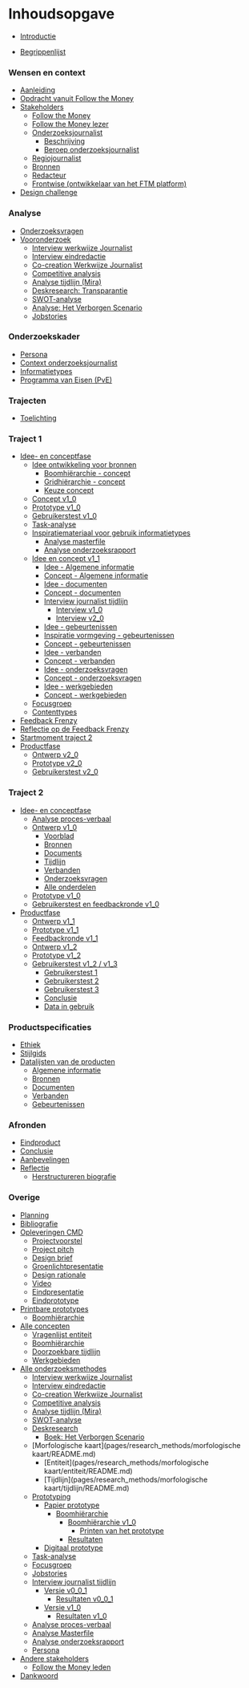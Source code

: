 # Inhoudsopgave

* [Introductie](README.md)

* [Begrippenlijst](GLOSSARY.md)

### Wensen en context

* [Aanleiding](pages/aanleiding/README.md)
* [Opdracht vanuit Follow the Money](pages/opdracht_vanuit_follow-the-money/README.md)
* [Stakeholders](pages/stakeholders/README.md)
	* [Follow the Money](pages/stakeholders/follow_the_money/README.md)
	* [Follow the Money lezer](pages/stakeholders/follow_the_money_lezer/README.md)
	* [Onderzoeksjournalist](pages/stakeholders/onderzoeksjournalist/README.md)
		* [Beschrijving](pages/stakeholders/onderzoeksjournalist/description.md)
		* [Beroep onderzoeksjournalist](pages/onderzoeksvragen/deelvragen/onderzoeksjournalistiek/README.md)
	* [Regiojournalist](pages/stakeholders/regiojournalist/README.md)
	* [Bronnen](pages/stakeholders/bronnen/README.md)
	* [Redacteur](pages/stakeholders/redacteur/README.md)
	* [Frontwise (ontwikkelaar van het FTM platform)](pages/stakeholders/frontwise/README.md)
* [Design challenge](pages/design-challenge/README.md)


### Analyse

* [Onderzoeksvragen](pages/onderzoeksvragen/README.md)
* [Vooronderzoek]()
	* [Interview werkwijze Journalist](pages/research_methods/interview/onderzoeksjournalist/werkwijze_thomas-bollen/README.md)
	* [Interview eindredactie](pages/research_methods/interview/eindredactie/README.md)
	* [Co-creation Werkwijze Journalist](pages/research_methods/co-creation/werkwijze_frank-meijers/README.md)
	* [Competitive analysis](pages/research_methods/competitive_analysis/README.md)
	* [Analyse tijdlijn (Mira)](pages/research_methods/analyse_content/tijdlijn/README.md)
	* [Deskresearch: Transparantie](pages/onderzoeksvragen/deelvragen/transparantie/README.md)
	* [SWOT-analyse](pages/research_methods/swot-analyse/README.md)
	* [Analyse: Het Verborgen Scenario](pages/research_methods/deskresearch/verborgen-scenario/README.md)
	* [Jobstories](pages/research_methods/jobstories/README.md)

### Onderzoekskader

* [Persona](pages/research_methods/persona/README.md)
* [Context onderzoeksjournalist](pages/ontwerpproces/input/start-point/context/README.md)
* [Informatietypes](pages/ontwerpproces/input/informationtypes.md)
* [Programma van Eisen (PvE)](pages/programma_van_eisen/README.md)

### Trajecten
* [Toelichting](pages/toelichting-trajecten/README.md)

### Traject 1

* [Idee- en conceptfase](pages/ontwerpproces/input/README.md)
	* [Idee ontwikkeling voor bronnen](pages/ontwerpproces/input/1.0.0/concept.md)
		* [Boomhiërarchie - concept](pages/concepten/entiteit/boom-hiërarchie/README.md)
		* [Gridhiërarchie - concept](pages/concepten/entiteit/grid/README.md)
		* [Keuze concept](pages/ontwerpproces/input/1.0.0/concept-keuze.md)
	* [Concept v1_0](pages/ontwerpproces/input/1.0.0/README.md)
	* [Prototype v1_0](pages/research_methods/prototyping/papier/boom-hiërarchie/1.0.0/README.md)
	* [Gebruikerstest v1_0](pages/research_methods/prototyping/papier/boom-hiërarchie/1.0.0/resultaten.md)
	* [Task-analyse](pages/research_methods/task-analyse/README.md)
	* [Inspiratiemateriaal voor gebruik informatietypes]()
		* [Analyse masterfile](pages/research_methods/analyse_content/masterfile/README.md)
		* [Analyse onderzoeksrapport](pages/research_methods/analyse_content/onderzoeksrapport/README.md)
	* [Idee en concept v1_1](pages/ontwerpproces/input/1.1.0/README.md)
		* [Idee - Algemene informatie](pages/ontwerpproces/input/1.1.0/components/general-information-concept.md)
		* [Concept - Algemene informatie](pages/ontwerpproces/input/1.1.0/components/general-information.md)
		* [Idee - documenten](pages/ontwerpproces/input/1.1.0/components/documents-concept.md)
		* [Concept - documenten](pages/ontwerpproces/input/1.1.0/components/documents.md)
		* [Interview journalist tijdlijn](pages/research_methods/interview/onderzoeksjournalist/tijdlijn/README.md)
			* [Interview v1_0](pages/research_methods/interview/onderzoeksjournalist/tijdlijn/v0.0.1/README.md)
			* [Interview v2_0](pages/research_methods/interview/onderzoeksjournalist/tijdlijn/v1.0.0/README.md)
		* [Idee - gebeurtenissen](pages/ontwerpproces/input/1.1.0/components/events-concept.md)
		* [Inspiratie vormgeving - gebeurtenissen](pages/ontwerpproces/input/1.1.0/components/events-inspiration.md)
		* [Concept - gebeurtenissen](pages/ontwerpproces/input/1.1.0/components/events.md)
		* [Idee - verbanden](pages/ontwerpproces/input/1.1.0/components/connections-concept.md)
		* [Concept - verbanden](pages/ontwerpproces/input/1.1.0/components/connections.md)
		* [Idee - onderzoeksvragen](pages/ontwerpproces/input/1.1.0/components/research-questions-concept.md)
		* [Concept - onderzoeksvragen](pages/ontwerpproces/input/1.1.0/components/research-questions.md)
		* [Idee - werkgebieden](pages/ontwerpproces/input/1.1.0/components/sections-concept.md)
		* [Concept - werkgebieden](pages/ontwerpproces/input/1.1.0/components/sections.md)
	* [Focusgroep](pages/research_methods/focusgroep/README.md)
	* [Contenttypes](pages/onderzoeksvragen/deelvragen/content-type/README.md)
* [Feedback Frenzy](pages/feedback-frenzy/README.md)
* [Reflectie op de Feedback Frenzy](pages/ontwerpproces/tweede-ontwerp/README.md)
* [Startmoment traject 2](pages/toelichting-trajecten/startmoment-traject2.md)
* [Productfase](pages/ontwerpproces/input/productfase.md)
	* [Ontwerp v2_0](pages/ontwerpproces/input/2.0.0/README.md)
	* [Prototype v2_0](pages/ontwerpproces/input/2.0.0/prototype.md)
	* [Gebruikerstest v2_0](pages/ontwerpproces/input/2.0.0/gebruikerstest.md)

### Traject 2

* [Idee- en conceptfase](pages/ontwerpproces/output/start-point/README.md)
	* [Analyse proces-verbaal](pages/research_methods/analyse_content/proces-verbaal/README.md)
	* [Ontwerp v1_0](pages/ontwerpproces/output/1.0.0/README.md)
		* [Voorblad](pages/ontwerpproces/output/1.0.0/components/general-information.md)
		* [Bronnen](pages/ontwerpproces/output/1.0.0/components/sources.md)
		* [Documents](pages/ontwerpproces/output/1.0.0/components/documents.md)
		* [Tijdlijn](pages/ontwerpproces/output/1.0.0/components/timeline.md)
		* [Verbanden](pages/ontwerpproces/output/1.0.0/components/connections.md)
		* [Onderzoeksvragen](pages/ontwerpproces/output/1.0.0/components/research-questions.md)
		* [Alle onderdelen](pages/ontwerpproces/output/1.0.0/all-components.md)
	* [Prototype v1_0](pages/ontwerpproces/output/1.0.0/prototype.md)
	* [Gebruikerstest en feedbackronde v1_0](pages/ontwerpproces/output/1.0.0/gebruikerstest-feedbackronde.md)
* [Productfase](pages/ontwerpproces/output/productfase.md)
	* [Ontwerp v1_1](pages/ontwerpproces/output/1.1.0/README.md)
	* [Prototype v1_1](pages/ontwerpproces/output/1.1.0/prototype.md)
	* [Feedbackronde v1_1](pages/ontwerpproces/output/1.1.0/feedbackronde.md)
	* [Ontwerp v1_2](pages/ontwerpproces/output/1.2.0/README.md)
	* [Prototype v1_2](pages/ontwerpproces/output/1.2.0/prototype.md)
	* [Gebruikerstest v1_2 / v1_3](pages/ontwerpproces/output/1.2.0/gebruikerstest.md)
		* [Gebruikerstest 1](pages/ontwerpproces/output/1.2.0/resultaat1.md)
		* [Gebruikerstest 2](pages/ontwerpproces/output/1.2.0/resultaat2.md)
		* [Gebruikerstest 3](pages/ontwerpproces/output/1.2.0/resultaat3.md)
		* [Conclusie](pages/ontwerpproces/output/1.2.0/conclusie-gebruikerstest1-3.md)
		* [Data in gebruik](pages/ontwerpproces/output/1.2.0/data-gebruikerstest1-3.md)


### Productspecificaties

* [Ethiek](pages/ethiek/README.md)
* [Stijlgids](pages/stijlgids/README.md)
* [Datalijsten van de producten](pages/data-lijst/README.md)
	* [Algemene informatie](pages/data-lijst/general-information/README.md)
	* [Bronnen](pages/data-lijst/sources/README.md)
	* [Documenten](pages/data-lijst/documents/README.md)
	* [Verbanden](pages/data-lijst/connections/README.md)
	<!--* [Onderzoeksvragen](pages/data-lijst/research-questions/README.md)-->
	* [Gebeurtenissen](pages/data-lijst/events/README.md)

### Afronden
* [Eindproduct]()
* [Conclusie](/pages/conclusie/README.md)
* [Aanbevelingen](/pages/aanbevelingen/README.md)
* [Reflectie](/pages/reflectie/README.md)
	* [Herstructureren biografie](/pages/reflectie/restructure-docs.md)



### Overige
* [Planning](pages/planning/README.md)
* [Bibliografie](pages/bibliografie/README.md)
* [Opleveringen CMD]()
	* [Projectvoorstel](pages/bijlage/projectvoorstel/README.md)
	* [Project pitch]()
	* [Design brief](pages/bijlage/design-brief/README.md)
	* [Groenlichtpresentatie](pages/groenlicht_presentatie/README.md)
	<!-- * [Feedback Frenzy]() --> 
	<!-- <<TODO>> -->
	* [Design rationale]()
	* [Video]()
	* [Eindpresentatie]()
	* [Eindprototype]() 
* [Printbare prototypes]()
	* [Boomhiërarchie](pages/research_methods/prototyping/papier/boom-hiërarchie/1.0.0/printen.md)
* [Alle concepten](pages/concepten/README.md)
	* [Vragenlijst entiteit](pages/concepten/vragenlijst-duplicatie/README.md)
	* [Boomhiërarchie](pages/concepten/entiteit/boom-hiërarchie/README.md)
	* [Doorzoekbare tijdlijn](pages/concepten/tijdlijn/README.md)
	* [Werkgebieden](pages/concepten/werkgebieden/README.md)
* [Alle onderzoeksmethodes](pages/research_methods/README.md)
	* [Interview werkwijze Journalist](pages/research_methods/interview/onderzoeksjournalist/werkwijze_thomas-bollen/README.md)
	* [Interview eindredactie](pages/research_methods/interview/eindredactie/README.md)
	* [Co-creation Werkwijze Journalist](pages/research_methods/co-creation/werkwijze_frank-meijers/README.md)
	* [Competitive analysis](pages/research_methods/competitive_analysis/README.md)
	* [Analyse tijdlijn (Mira)](pages/research_methods/analyse_content/tijdlijn/README.md)
	* [SWOT-analyse](pages/research_methods/swot-analyse/README.md)
	* [Deskresearch](pages/research_methods/deskresearch/README.md)
		* [Boek: Het Verborgen Scenario](pages/research_methods/deskresearch/verborgen-scenario/README.md)
	* [Morfologische kaart](pages/research_methods/morfologische kaart/README.md)
		* [Entiteit](pages/research_methods/morfologische kaart/entiteit/README.md)
		* [Tijdlijn](pages/research_methods/morfologische kaart/tijdlijn/README.md)
	* [Prototyping](pages/research_methods/prototyping/README.md)
		* [Papier prototype](pages/research_methods/prototyping/papier/README.md)
			* [Boomhiërarchie](pages/research_methods/prototyping/papier/boom-hiërarchie/README.md)
				* [Boomhiërarchie v1_0](pages/research_methods/prototyping/papier/boom-hiërarchie/1.0.0/README.md)
					* [Printen van het prototype](pages/research_methods/prototyping/papier/boom-hiërarchie/1.0.0/printen.md)
				* [Resultaten](pages/research_methods/prototyping/papier/boom-hiërarchie/1.0.0/resultaten.md)
		* [Digitaal prototype](pages/research_methods/prototyping/digitaal/README.md)
	* [Task-analyse](pages/research_methods/task-analyse/README.md)
	* [Focusgroep](pages/research_methods/focusgroep/README.md)
	* [Jobstories](pages/research_methods/jobstories/README.md)
	* [Interview journalist tijdlijn](pages/research_methods/interview/onderzoeksjournalist/tijdlijn/README.md)
		* [Versie v0_0_1](pages/research_methods/interview/onderzoeksjournalist/tijdlijn/v0.0.1/README.md)
			* [Resultaten v0_0_1](pages/research_methods/interview/onderzoeksjournalist/tijdlijn/v0.0.1/result.md)
		* [Versie v1_0](pages/research_methods/interview/onderzoeksjournalist/tijdlijn/v1.0.0/README.md)
			* [Resultaten v1_0](pages/research_methods/interview/onderzoeksjournalist/tijdlijn/v1.0.0/result.md)
	<!-- * [Analyse content](pages/research_methods/analyse_content/README.md) -->
	* [Analyse proces-verbaal](pages/research_methods/analyse_content/proces-verbaal/README.md)
	* [Analyse Masterfile](pages/research_methods/analyse_content/masterfile/README.md)
	* [Analyse onderzoeksrapport](pages/research_methods/analyse_content/onderzoeksrapport/README.md)
	* [Persona](pages/research_methods/persona/README.md)
* [Andere stakeholders]()
	* [Follow the Money leden](pages/stakeholders/follow_the_money_leden/README.md)
* [Dankwoord](pages/dank-aan/README.md)


<!--
### Productontwikkeling

* [Startpunt](pages/ontwerpproces/start-point.md)
* [Invoeren van onderzoeksdata v1_0 t/m v1_1](pages/ontwerpproces/input/README.md)
	* [Startpunt v1_0](pages/ontwerpproces/input/start-point/README.md)
		* [Context onderzoeksjournalist](pages/ontwerpproces/input/start-point/context/README.md)
		* [Wensen van Follow the Money](pages/ontwerpproces/input/start-point/wish-client/README.md)
		* [Onderzoeksproces onderzoeksjournalist](pages/ontwerpproces/input/start-point/research-process/README.md)
		* [Onderzoeksvragen](pages/ontwerpproces/input/start-point/research-questions/README.md)
	* [Concept v1_0](pages/ontwerpproces/input/1.0.0/concept.md)
		* [Boomhiërarchie](pages/concepten/entiteit/boom-hiërarchie/README.md)
		* [Gridhiërarchie](pages/concepten/entiteit/grid/README.md)
		* [Keuze concept](pages/ontwerpproces/input/1.0.0/concept-keuze.md)
	* [Task-analyse](pages/research_methods/task-analyse/README.md)
	* [Ontwerp v1_0](pages/ontwerpproces/input/1.0.0/README.md)
	* [Prototype v1_0](pages/ontwerpproces/input/1.0.0/prototype.md)
		* [Boomhiërarchie v1_0](pages/research_methods/prototyping/papier/boom-hiërarchie/1.0.0/README.md)
			* [Printen van het prototype](pages/research_methods/prototyping/papier/boom-hiërarchie/1.0.0/printen.md)
		* [Resultaten](pages/research_methods/prototyping/papier/boom-hiërarchie/1.0.0/resultaten.md)
	* [Inspiratiemateriaal voor gebruik onderzoekstypes]()
		* [Analyse Masterfile](pages/research_methods/analyse_content/masterfile/README.md)
		* [Analyse onderzoeksrapport](pages/research_methods/analyse_content/onderzoeksrapport/README.md)
	* [Concept/ontwerp v1_1](pages/ontwerpproces/input/1.1.0/README.md)
		* [Algemene informatie]()
			* [Concept - Algemene informatie](pages/ontwerpproces/input/1.1.0/components/general-information-concept.md)
			* [Ontwerp - Algemene informatie](pages/ontwerpproces/input/1.1.0/components/general-information.md)
		* [Documenten]()
			* [Concept - documenten](pages/ontwerpproces/input/1.1.0/components/documents-concept.md)
			* [Ontwerp - documenten](pages/ontwerpproces/input/1.1.0/components/documents.md)
		* [Gebeurtenissen]()
			* [Interview journalist tijdlijn](pages/research_methods/interview/onderzoeksjournalist/tijdlijn/README.md)
				* [Interview v1_0](pages/research_methods/interview/onderzoeksjournalist/tijdlijn/v0.0.1/README.md)
					* [Resultaten v1_0](pages/research_methods/interview/onderzoeksjournalist/tijdlijn/v0.0.1/result.md)
				* [Interview v2_0](pages/research_methods/interview/onderzoeksjournalist/tijdlijn/v1.0.0/README.md)
					* [Resultaten v2_0](pages/research_methods/interview/onderzoeksjournalist/tijdlijn/v1.0.0/result.md)
			* [Concept - gebeurtenissen](pages/ontwerpproces/input/1.1.0/components/events-concept.md)
			* [Inspiratie - vormgeving](pages/ontwerpproces/input/1.1.0/components/events-inspiration.md)
			* [Ontwerp - gebeurtenissen](pages/ontwerpproces/input/1.1.0/components/events.md)
		* [Verbanden]()
			* [Concept - verbanden](pages/ontwerpproces/input/1.1.0/components/connections-concept.md)
			* [Ontwerp - verbanden](pages/ontwerpproces/input/1.1.0/components/connections.md)
		* [Onderzoeksvragen]()
			* [Concept - onderzoeksvragen](pages/ontwerpproces/input/1.1.0/components/research-questions-concept.md)
			* [Ontwerp - onderzoeksvragen](pages/ontwerpproces/input/1.1.0/components/research-questions.md)
		* [Werkgebieden]()
			* [Concept - werkgebieden](pages/ontwerpproces/input/1.1.0/components/sections-concept.md)
			* [Ontwerp - werkgebieden](pages/ontwerpproces/input/1.1.0/components/sections.md)
		* [Applicatie structuur]()
	* [Prototype v1_1](pages/ontwerpproces/input/1.1.0/prototype.md)
	* [Focusgroep](pages/research_methods/focusgroep/README.md)
	* [Contenttypes](pages/onderzoeksvragen/deelvragen/content-type/README.md)
* [Reflectie op de Feedback Frenzy](pages/ontwerpproces/tweede-ontwerp/README.md)
* [Productbenaming](pages/product-benaming/README.md)
* [Context van ontwerpen](pages/ontwerpproces/context/README.md)
* [Iteraties – Invoeren van onderzoeksdata]()
	* [Invoeren van onderzoeksdata input_v2_0](pages/ontwerpproces/input/README.md)
		* [Ontwerp input_v2_0](pages/ontwerpproces/input/2.0.0/README.md)
		* [Prototype input_v2_0](pages/ontwerpproces/input/2.0.0/prototype.md)
* [Iteraties – Visuele weergave]()
	* [Visuele weergave output_v1_0](pages/ontwerpproces/output/README.md)
		* [Startpunt output_v1_0](pages/ontwerpproces/output/start-point/README.md)
		* [Analyse proces-verbaal](pages/research_methods/analyse_content/proces-verbaal/README.md)
		* [Ontwerp output_v1_0](pages/ontwerpproces/output/1.0.0/README.md)
			* [Voorblad](pages/ontwerpproces/output/1.0.0/components/general-information.md)
			* [Bronnen](pages/ontwerpproces/output/1.0.0/components/sources.md)
			* [Documents](pages/ontwerpproces/output/1.0.0/components/documents.md)
			* [Tijdlijn](pages/ontwerpproces/output/1.0.0/components/timeline.md)
			* [Verbanden](pages/ontwerpproces/output/1.0.0/components/connections.md)
			* [Onderzoeksvragen](pages/ontwerpproces/output/1.0.0/components/research-questions.md)
			* [Alle onderdelen](pages/ontwerpproces/output/1.0.0/all-components.md)
		* [Prototype output_v1_0](pages/ontwerpproces/output/1.0.0/prototype.md)
	* [Visuele weergave output_v1_1]()
		* [Ontwerp output_v1_1](pages/ontwerpproces/output/1.1.0/README.md)
		* [Prototype output_v1_1](pages/ontwerpproces/output/1.1.0/prototype.md)
	* [Visuele weergave output_v1_2]()
		* [Ontwerp output_v1_2](pages/ontwerpproces/output/1.2.0/README.md)
		* [Prototype output_v1_2](pages/ontwerpproces/output/1.2.0/prototype.md)


-->